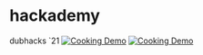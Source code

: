 # hackademy
dubhacks `21
[![Cooking Demo](https://img.youtube.com/vi/5MzVJxgeWio/0.jpg)](https://www.youtube.com/watch?v=5MzVJxgeWio)
[![Cooking Demo](https://img.youtube.com/vi/5MzVJxgeWio/0.jpg)](https://www.youtube.com/watch?v=5MzVJxgeWio)
